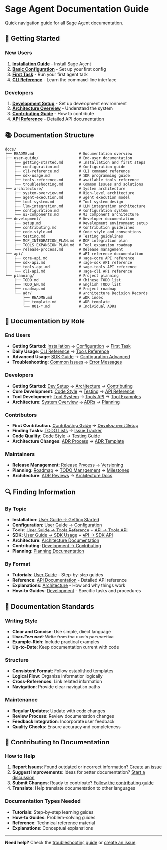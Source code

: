 # Sage Agent Documentation Guide

Quick navigation guide for all Sage Agent documentation.

## 🚀 Getting Started

### New Users
1. **[Installation Guide](docs/user-guide/getting-started.md#installation)** - Install Sage Agent
2. **[Basic Configuration](docs/user-guide/configuration.md#basic-setup)** - Set up your first config
3. **[First Task](docs/user-guide/getting-started.md#first-task)** - Run your first agent task
4. **[CLI Reference](docs/user-guide/cli-reference.md)** - Learn the command-line interface

### Developers
1. **[Development Setup](docs/development/setup.md)** - Set up development environment
2. **[Architecture Overview](docs/architecture/system-overview.md)** - Understand the system
3. **[Contributing Guide](docs/development/contributing.md)** - How to contribute
4. **[API Reference](docs/api/)** - Detailed API documentation

## 📚 Documentation Structure

```
docs/
├── README.md                    # Documentation overview
├── user-guide/                  # End-user documentation
│   ├── getting-started.md       # Installation and first steps
│   ├── configuration.md         # Configuration guide
│   ├── cli-reference.md         # CLI command reference
│   ├── sdk-usage.md             # SDK programming guide
│   ├── tools-reference.md       # Available tools reference
│   └── troubleshooting.md       # Common issues and solutions
├── architecture/                # System architecture
│   ├── system-overview.md       # High-level architecture
│   ├── agent-execution.md       # Agent execution model
│   ├── tool-system.md           # Tool system design
│   ├── llm-integration.md       # LLM integration architecture
│   ├── configuration.md         # Configuration system
│   └── ui-components.md         # UI component architecture
├── development/                 # Developer documentation
│   ├── setup.md                 # Development environment setup
│   ├── contributing.md          # Contribution guidelines
│   ├── code-style.md            # Code style and conventions
│   ├── testing.md               # Testing guidelines
│   ├── MCP_INTEGRATION_PLAN.md  # MCP integration plan
│   ├── TOOLS_EXPANSION_PLAN.md  # Tool expansion roadmap
│   └── release-process.md       # Release management
├── api/                         # API reference documentation
│   ├── core-api.md              # sage-core API reference
│   ├── sdk-api.md               # sage-sdk API reference
│   ├── tools-api.md             # sage-tools API reference
│   └── cli-api.md               # sage-cli API reference
└── planning/                    # Project planning
    ├── TODO.md                  # Chinese TODO list
    ├── TODO_EN.md               # English TODO list
    ├── roadmap.md               # Project roadmap
    └── adr/                     # Architecture Decision Records
        ├── README.md            # ADR index
        ├── template.md          # ADR template
        └── 001-*.md             # Individual ADRs
```

## 🎯 Documentation by Role

### End Users
- **Getting Started**: [Installation](docs/user-guide/getting-started.md) → [Configuration](docs/user-guide/configuration.md) → [First Task](docs/user-guide/getting-started.md#first-task)
- **Daily Usage**: [CLI Reference](docs/user-guide/cli-reference.md) → [Tools Reference](docs/user-guide/tools-reference.md)
- **Advanced Usage**: [SDK Guide](docs/user-guide/sdk-usage.md) → [Configuration Advanced](docs/user-guide/configuration.md#advanced-settings)
- **Troubleshooting**: [Common Issues](docs/user-guide/troubleshooting.md) → [Error Messages](docs/user-guide/troubleshooting.md#error-messages)

### Developers
- **Getting Started**: [Dev Setup](docs/development/setup.md) → [Architecture](docs/architecture/system-overview.md) → [Contributing](docs/development/contributing.md)
- **Core Development**: [Code Style](docs/development/code-style.md) → [Testing](docs/development/testing.md) → [API Reference](docs/api/)
- **Tool Development**: [Tool System](docs/architecture/tool-system.md) → [Tools API](docs/api/tools-api.md) → [Tool Examples](examples/)
- **Architecture**: [System Overview](docs/architecture/system-overview.md) → [ADRs](docs/planning/adr/) → [Planning](docs/planning/)

### Contributors
- **First Contribution**: [Contributing Guide](docs/development/contributing.md) → [Development Setup](docs/development/setup.md)
- **Finding Tasks**: [TODO Lists](docs/planning/) → [Issue Tracker](https://github.com/your-org/sage-agent/issues)
- **Code Quality**: [Code Style](docs/development/code-style.md) → [Testing Guide](docs/development/testing.md)
- **Architecture Changes**: [ADR Process](docs/planning/adr/README.md) → [ADR Template](docs/planning/adr/template.md)

### Maintainers
- **Release Management**: [Release Process](docs/development/release-process.md) → [Versioning](docs/development/release-process.md#versioning)
- **Planning**: [Roadmap](docs/planning/roadmap.md) → [TODO Management](docs/planning/) → [Milestones](docs/planning/milestones.md)
- **Architecture**: [ADR Reviews](docs/planning/adr/) → [Architecture Docs](docs/architecture/)

## 🔍 Finding Information

### By Topic
- **Installation**: [User Guide → Getting Started](docs/user-guide/getting-started.md)
- **Configuration**: [User Guide → Configuration](docs/user-guide/configuration.md)
- **Tools**: [User Guide → Tools Reference](docs/user-guide/tools-reference.md) + [API → Tools API](docs/api/tools-api.md)
- **SDK**: [User Guide → SDK Usage](docs/user-guide/sdk-usage.md) + [API → SDK API](docs/api/sdk-api.md)
- **Architecture**: [Architecture Documentation](docs/architecture/)
- **Contributing**: [Development → Contributing](docs/development/contributing.md)
- **Planning**: [Planning Documentation](docs/planning/)

### By Format
- **Tutorials**: [User Guide](docs/user-guide/) - Step-by-step guides
- **Reference**: [API Documentation](docs/api/) - Detailed API reference
- **Explanations**: [Architecture](docs/architecture/) - How and why things work
- **How-to Guides**: [Development](docs/development/) - Specific tasks and procedures

## 📝 Documentation Standards

### Writing Style
- **Clear and Concise**: Use simple, direct language
- **User-Focused**: Write from the user's perspective
- **Example-Rich**: Include practical examples
- **Up-to-Date**: Keep documentation current with code

### Structure
- **Consistent Format**: Follow established templates
- **Logical Flow**: Organize information logically
- **Cross-References**: Link related information
- **Navigation**: Provide clear navigation paths

### Maintenance
- **Regular Updates**: Update with code changes
- **Review Process**: Review documentation changes
- **Feedback Integration**: Incorporate user feedback
- **Quality Checks**: Ensure accuracy and completeness

## 🚀 Contributing to Documentation

### How to Help
1. **Report Issues**: Found outdated or incorrect information? [Create an issue](https://github.com/your-org/sage-agent/issues)
2. **Suggest Improvements**: Ideas for better documentation? [Start a discussion](https://github.com/your-org/sage-agent/discussions)
3. **Submit Changes**: Ready to contribute? [Follow the contributing guide](docs/development/contributing.md)
4. **Translate**: Help translate documentation to other languages

### Documentation Types Needed
- **Tutorials**: Step-by-step learning guides
- **How-to Guides**: Problem-solving guides
- **Reference**: Technical reference material
- **Explanations**: Conceptual explanations

---

**Need help?** Check the [troubleshooting guide](docs/user-guide/troubleshooting.md) or [create an issue](https://github.com/your-org/sage-agent/issues).
